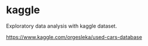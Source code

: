 # kaggle
Exploratory data analysis with kaggle dataset.

https://www.kaggle.com/orgesleka/used-cars-database
